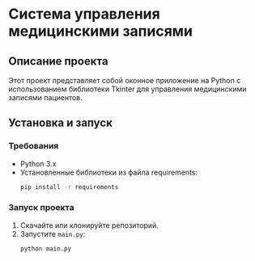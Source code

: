 # Система управления медицинскими записями

## Описание проекта
Этот проект представляет собой оконное приложение на Python с использованием библиотеки Tkinter для управления медицинскими записями пациентов.


## Установка и запуск
### Требования
- Python 3.x
- Установленные библиотеки из файла requirements:
  ```sh
  pip install -r requirements
  ```

### Запуск проекта
1. Скачайте или клонируйте репозиторий.
2. Запустите `main.py`:
   ```sh
   python main.py
   ```
